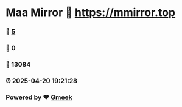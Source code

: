 # Maa Mirror :link: https://mmirror.top 
### :page_facing_up: [5](https://mmirror.top/tag.html) 
### :speech_balloon: 0 
### :hibiscus: 13084 
### :alarm_clock: 2025-04-20 19:21:28 
### Powered by :heart: [Gmeek](https://github.com/Meekdai/Gmeek)
